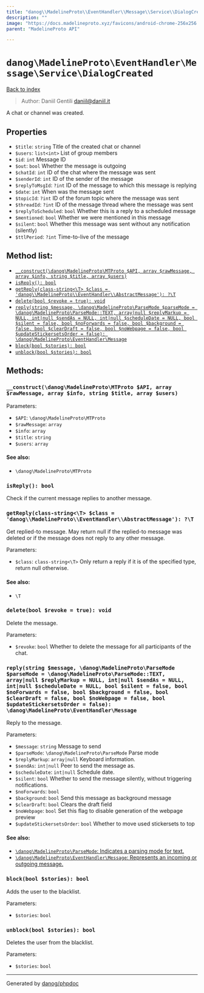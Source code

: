```yaml
---
title: "danog\\MadelineProto\\EventHandler\\Message\\Service\\DialogCreated: A chat or channel was created."
description: ""
image: "https://docs.madelineproto.xyz/favicons/android-chrome-256x256.png"
parent: "MadelineProto API"

---
```

# `danog\MadelineProto\EventHandler\Message\Service\DialogCreated`
[Back to index](../../../../../index.html)

> Author: Daniil Gentili <daniil@daniil.it>  
  

A chat or channel was created.  



## Properties
* `$title`: `string` Title of the created chat or channel
* `$users`: `list<int>` List of group members
* `$id`: `int` Message ID
* `$out`: `bool` Whether the message is outgoing
* `$chatId`: `int` ID of the chat where the message was sent
* `$senderId`: `int` ID of the sender of the message
* `$replyToMsgId`: `?int` ID of the message to which this message is replying
* `$date`: `int` When was the message sent
* `$topicId`: `?int` ID of the forum topic where the message was sent
* `$threadId`: `?int` ID of the message thread where the message was sent
* `$replyToScheduled`: `bool` Whether this is a reply to a scheduled message
* `$mentioned`: `bool` Whether we were mentioned in this message
* `$silent`: `bool` Whether this message was sent without any notification (silently)
* `$ttlPeriod`: `?int` Time-to-live of the message

## Method list:
* [`__construct(\danog\MadelineProto\MTProto $API, array $rawMessage, array $info, string $title, array $users)`](#__construct-danog-madelineproto-mtproto-api-array-rawmessage-array-info-string-title-array-users)
* [`isReply(): bool`](#isreply-bool)
* [`getReply(class-string<\T> $class = 'danog\\MadelineProto\\EventHandler\\AbstractMessage'): ?\T`](#getreply-class-string-t-class-danog-madelineproto-eventhandler-abstractmessage-t)
* [`delete(bool $revoke = true): void`](#delete-bool-revoke-true-void)
* [`reply(string $message, \danog\MadelineProto\ParseMode $parseMode = \danog\MadelineProto\ParseMode::TEXT, array|null $replyMarkup = NULL, int|null $sendAs = NULL, int|null $scheduleDate = NULL, bool $silent = false, bool $noForwards = false, bool $background = false, bool $clearDraft = false, bool $noWebpage = false, bool $updateStickersetsOrder = false): \danog\MadelineProto\EventHandler\Message`](#reply-string-message-danog-madelineproto-parsemode-parsemode-danog-madelineproto-parsemode-text-array-null-replymarkup-null-int-null-sendas-null-int-null-scheduledate-null-bool-silent-false-bool-noforwards-false-bool-background-false-bool-cleardraft-false-bool-nowebpage-false-bool-updatestickersetsorder-false-danog-madelineproto-eventhandler-message)
* [`block(bool $stories): bool`](#block-bool-stories-bool)
* [`unblock(bool $stories): bool`](#unblock-bool-stories-bool)

## Methods:
### `__construct(\danog\MadelineProto\MTProto $API, array $rawMessage, array $info, string $title, array $users)`




Parameters:

* `$API`: `\danog\MadelineProto\MTProto`   
* `$rawMessage`: `array`   
* `$info`: `array`   
* `$title`: `string`   
* `$users`: `array`   


#### See also: 
* `\danog\MadelineProto\MTProto`




### `isReply(): bool`

Check if the current message replies to another message.



### `getReply(class-string<\T> $class = 'danog\\MadelineProto\\EventHandler\\AbstractMessage'): ?\T`

Get replied-to message.
May return null if the replied-to message was deleted or if the message does not reply to any other message.

Parameters:

* `$class`: `class-string<\T>` Only return a reply if it is of the specified type, return null otherwise.  


#### See also: 
* `\T`




### `delete(bool $revoke = true): void`

Delete the message.


Parameters:

* `$revoke`: `bool` Whether to delete the message for all participants of the chat.  



### `reply(string $message, \danog\MadelineProto\ParseMode $parseMode = \danog\MadelineProto\ParseMode::TEXT, array|null $replyMarkup = NULL, int|null $sendAs = NULL, int|null $scheduleDate = NULL, bool $silent = false, bool $noForwards = false, bool $background = false, bool $clearDraft = false, bool $noWebpage = false, bool $updateStickersetsOrder = false): \danog\MadelineProto\EventHandler\Message`

Reply to the message.


Parameters:

* `$message`: `string` Message to send  
* `$parseMode`: `\danog\MadelineProto\ParseMode` Parse mode  
* `$replyMarkup`: `array|null` Keyboard information.  
* `$sendAs`: `int|null` Peer to send the message as.  
* `$scheduleDate`: `int|null` Schedule date.  
* `$silent`: `bool` Whether to send the message silently, without triggering notifications.  
* `$noForwards`: `bool`   
* `$background`: `bool` Send this message as background message  
* `$clearDraft`: `bool` Clears the draft field  
* `$noWebpage`: `bool` Set this flag to disable generation of the webpage preview  
* `$updateStickersetsOrder`: `bool` Whether to move used stickersets to top  


#### See also: 
* [`\danog\MadelineProto\ParseMode`: Indicates a parsing mode for text.](../../../../../danog/MadelineProto/ParseMode.html)
* [`\danog\MadelineProto\EventHandler\Message`: Represents an incoming or outgoing message.](../../../../../danog/MadelineProto/EventHandler/Message.html)




### `block(bool $stories): bool`

Adds the user to the blacklist.


Parameters:

* `$stories`: `bool`   



### `unblock(bool $stories): bool`

Deletes the user from the blacklist.


Parameters:

* `$stories`: `bool`   



---
Generated by [danog/phpdoc](https://phpdoc.daniil.it)

